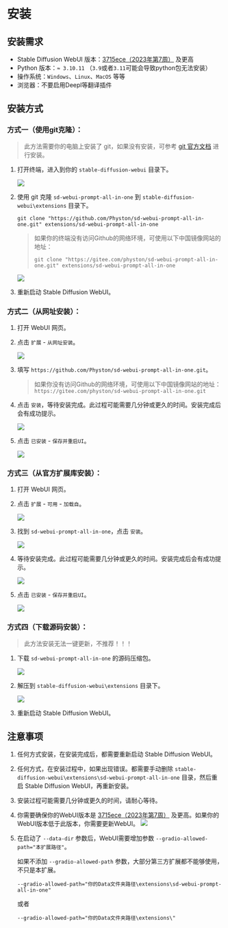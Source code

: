 # 安装

## 安装需求

- Stable Diffusion WebUI 版本：[3715ece（2023年第7周）](https://github.com/AUTOMATIC1111/stable-diffusion-webui/commit/3715ece) 及更高
- Python 版本：`≈ 3.10.11` （`3.9`或者`3.11`可能会导致python包无法安装）
- 操作系统：`Windows`、`Linux`、`MacOS` 等等
- 浏览器：不要启用Deepl等翻译插件

## 安装方式

### 方式一（使用git克隆）：

> 此方法需要你的电脑上安装了 git，如果没有安装，可参考 [git 官方文档](https://git-scm.com/book/zh/v2/起步-安装-Git) 进行安装。

1. 打开终端，进入到你的 `stable-diffusion-webui` 目录下。

   ![](../assets/images/Installation/cd.png)

2. 使用 git 克隆 `sd-webui-prompt-all-in-one` 到 `stable-diffusion-webui\extensions` 目录下。

    ```shell
    git clone "https://github.com/Physton/sd-webui-prompt-all-in-one.git" extensions/sd-webui-prompt-all-in-one
    ```

   > 如果你的终端没有访问Github的网络环境，可使用以下中国镜像网站的地址：
   > ```shell
    > git clone "https://gitee.com/physton/sd-webui-prompt-all-in-one.git" extensions/sd-webui-prompt-all-in-one
    > ```

   ![](../assets/images/Installation/clone.png)

3. 重新启动 Stable Diffusion WebUI。

### 方式二（从网址安装）：

1. 打开 WebUI 网页。

2. 点击 `扩展` - `从网址安装`。

   ![](../assets/images/Installation/from_url.png)

3. 填写 `https://github.com/Physton/sd-webui-prompt-all-in-one.git`。

   > 如果你没有访问Github的网络环境，可使用以下中国镜像网站的地址：
   > `https://gitee.com/physton/sd-webui-prompt-all-in-one.git`

4. 点击 `安装`，等待安装完成。此过程可能需要几分钟或更久的时间。安装完成后会有成功提示。

   ![](../assets/images/Installation/from_url_success.png)

5. 点击 `已安装` - `保存并重启UI`。

   ![](../assets/images/Installation/restart.png)

### 方式三（从官方扩展库安装）：

1. 打开 WebUI 网页。

2. 点击 `扩展` - `可用`  - `加载自`。

   ![](../assets/images/Installation/load_from.png)

3. 找到 `sd-webui-prompt-all-in-one`，点击 `安装`。

   ![](../assets/images/Installation/load_from_install.png)

4. 等待安装完成。此过程可能需要几分钟或更久的时间。安装完成后会有成功提示。

   ![](../assets/images/Installation/load_from_success.png)

5. 点击 `已安装` - `保存并重启UI`。

   ![](../assets/images/Installation/restart.png)

### 方式四（下载源码安装）：

> 此方法安装无法一键更新，不推荐！！！

1. 下载 `sd-webui-prompt-all-in-one` 的源码压缩包。

   ![](../assets/images/Installation/download.png)

2. 解压到 `stable-diffusion-webui\extensions` 目录下。

   ![](../assets/images/Installation/drop.png)

3. 重新启动 Stable Diffusion WebUI。

## 注意事项

1. 任何方式安装，在安装完成后，都需要重新启动 Stable Diffusion WebUI。

2. 任何方式，在安装过程中，如果出现错误。都需要手动删除 `stable-diffusion-webui\extensions\sd-webui-prompt-all-in-one`
   目录，然后重启 Stable Diffusion WebUI，再重新安装。

3. 安装过程可能需要几分钟或更久的时间，请耐心等待。

4. 你需要确保你的WebUI版本是 [3715ece（2023年第7周）](https://github.com/AUTOMATIC1111/stable-diffusion-webui/commit/3715ece)
及更高。如果你的WebUI版本低于此版本，你需要更新WebUI。
![](../assets/images/minimum_version_webui.png)

5. 在启动了 `--data-dir` 参数后，WebUI需要增加参数 `--gradio-allowed-path="本扩展路径"`。

   如果不添加 `--gradio-allowed-path` 参数，大部分第三方扩展都不能够使用，不只是本扩展。

   `--gradio-allowed-path="你的Data文件夹路径\extensions\sd-webui-prompt-all-in-one"`

   或者

   `--gradio-allowed-path="你的Data文件夹路径\extensions\"`